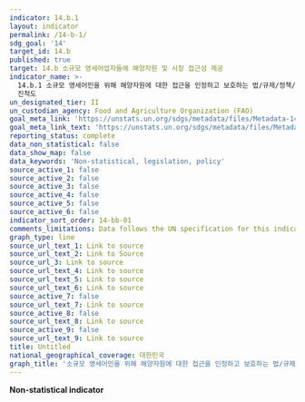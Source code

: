 ```yaml
---
indicator: 14.b.1
layout: indicator
permalink: /14-b-1/
sdg_goal: '14'
target_id: 14.b
published: true
target: 14.b 소규모 영세어업자들에 해양자원 및 시장 접근성 제공
indicator_name: >-
  14.b.1 소규모 영세어민을 위해 해양자원에 대한 접근을 인정하고 보호하는 법/규제/정책/제도적인 프레임워크의 국가별 적용 단계에서의
  진척도 
un_designated_tier: II
un_custodian_agency: Food and Agriculture Organization (FAO)
goal_meta_link: 'https://unstats.un.org/sdgs/metadata/files/Metadata-14-0b-01.pdf'
goal_meta_link_text: 'https://unstats.un.org/sdgs/metadata/files/Metadata-14-0b-01.pdf'
reporting_status: complete
data_non_statistical: false
data_show_map: false
data_keywords: 'Non-statistical, legislation, policy'
source_active_1: false
source_active_2: false
source_active_3: false
source_active_4: false
source_active_5: false
source_active_6: false
indicator_sort_order: 14-bb-01
comments_limitations: Data follows the UN specification for this indicator.
graph_type: line
source_url_text_1: Link to source
source_url_text_2: Link to Source
source_url_3: Link to source
source_url_text_4: Link to source
source_url_text_5: Link to source
source_url_text_6: Link to source
source_active_7: false
source_url_text_7: Link to source
source_active_8: false
source_url_text_8: Link to source
source_active_9: false
source_url_text_9: Link to source
title: Untitled
national_geographical_coverage: 대한민국
graph_title: '소규모 영세어민을 위해 해양자원에 대한 접근을 인정하고 보호하는 법/규제/정책/제도적인 프레임워크의 국가별 적용 단계에서의 진척도 '
---
```

**Non-statistical indicator**